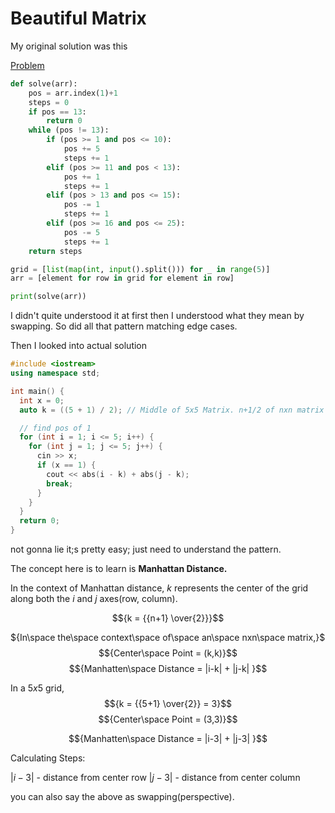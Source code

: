 # Beautiful Matrix


My original solution was this


[Problem](https://codeforces.com/contest/263/problem/A)
~~~python
def solve(arr):
    pos = arr.index(1)+1
    steps = 0
    if pos == 13:
        return 0
    while (pos != 13):
        if (pos >= 1 and pos <= 10):
            pos += 5
            steps += 1
        elif (pos >= 11 and pos < 13):
            pos += 1
            steps += 1
        elif (pos > 13 and pos <= 15):
            pos -= 1
            steps += 1
        elif (pos >= 16 and pos <= 25):
            pos -= 5
            steps += 1
    return steps

grid = [list(map(int, input().split())) for _ in range(5)]
arr = [element for row in grid for element in row]

print(solve(arr))

~~~


I didn't quite understood it at first then I understood what they mean by swapping. So did all that pattern matching edge cases.


Then I looked into actual solution

~~~cpp
#include <iostream>
using namespace std;

int main() {
  int x = 0;
  auto k = ((5 + 1) / 2); // Middle of 5x5 Matrix. n+1/2 of nxn matrix

  // find pos of 1
  for (int i = 1; i <= 5; i++) {
    for (int j = 1; j <= 5; j++) {
      cin >> x;
      if (x == 1) {
        cout << abs(i - k) + abs(j - k);
        break;
      }
    }
  }
  return 0;
}

~~~

not gonna lie it;s pretty easy; just need to understand the pattern.

The concept here is to learn is **Manhattan Distance.**

In the context of Manhattan distance, $k$ represents the center of the grid along both the $i$ and $j$ axes(row, column).

$${k = {{n+1} \over{2}}}$$


${In\space the\space context\space of\space  an\space nxn\space matrix,}$
$${Center\space Point = (k,k)}$$
$${Manhatten\space Distance = |i-k| + |j-k| }$$

In a ${5x5}$ grid, 
$${k = {{5+1} \over{2}} = 3}$$
$${Center\space Point = (3,3)}$$

$${Manhatten\space Distance = |i-3| + |j-3| }$$

Calculating Steps:

${|i - 3| }$ -   distance from center row
${|j - 3| }$ -   distance from center column

you can also say the above as swapping(perspective).


